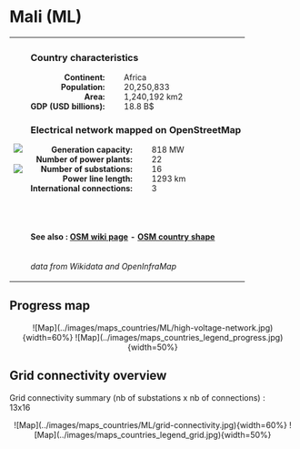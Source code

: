 # Mali (ML)

<table width="90%">
<tr>
<td>
<img src="http://commons.wikimedia.org/wiki/Special:FilePath/Flag%20of%20Mali.svg" width="250">
<br><br>
<img src="http://commons.wikimedia.org/wiki/Special:FilePath/LocationMali.svg" width="250"></td>
<td>
<h3>Country characteristics</h3>
<div style="display: inline-block;text-align:right;margin-right:30px;font-weight: bold;">
Continent:<br>Population:<br>Area:<br>GDP (USD billions):
</div>
<div style="display: inline-block;">
Africa<br>20,250,833<br>1,240,192 km2<br>18.8 B$
</div>
<h3>Electrical network mapped on OpenStreetMap</h3>
<div style="display: inline-block;text-align:right;margin-right:30px;font-weight: bold;">Generation capacity:<br>
Number of power plants:<br>
Number of substations:<br>
Power line length:<br>
International connections:<br>
</div>
<div style="display: inline-block;">818 MW<br>
22<br>
16<br>
1293 km<br>
3<br>
</div>

<br><br><h4>See also :
<a href="https://wiki.openstreetmap.org/wiki/Power_networks/Mali" target="_blank">OSM wiki page</a> -
<a href="https://openstreetmap.org/relation/192785" target="_blank">OSM country shape</a>
</h4>

<br><i>data from Wikidata and OpenInfraMap</i>
</td>
</tr>
</table>


## Progress map

<center>
![Map](../images/maps_countries/ML/high-voltage-network.jpg){width=60%}
![Map](../images/maps_countries_legend_progress.jpg){width=50%}
</center>



## Grid connectivity overview

Grid connectivity summary (nb of substations x nb of connections) :<br>13x16

<center>
![Map](../images/maps_countries/ML/grid-connectivity.jpg){width=60%}
![Map](../images/maps_countries_legend_grid.jpg){width=50%}
</center>

